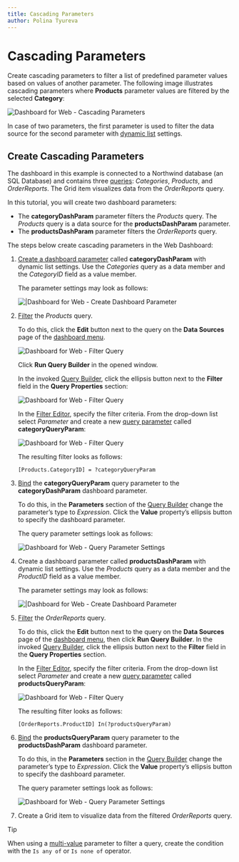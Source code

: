 ```yaml
---
title: Cascading Parameters
author: Polina Tyureva
---
```

# Cascading Parameters

Create cascading parameters to filter a list of predefined parameter values based on values of another parameter. The following image illustrates cascading parameters where **Products** parameter values are filtered by the selected **Category**:

![Dashboard for Web - Cascading Parameters](~/images/cascading-parameters-web.gif)

In case of two parameters, the first parameter is used to filter the data source for the second parameter with [dynamic list](creating-parameters.md#look-up-settings) settings.

## Create Cascading Parameters

The dashboard in this example is connected to a Northwind database (an SQL Database) and contains three [queries](provide-data/working-with-sql-data-sources/manage-sql-queries.md): *Categories*, *Products*, and *OrderReports*. The Grid item visualizes data from the *OrderReports* query.

In this tutorial, you will create two dashboard parameters: 
* The **categoryDashParam** parameter filters the *Products* query. The *Products* query is a data source for the **productsDashParam** parameter. 
* The **productsDashParam** parameter filters the *OrderReports* query.  

The steps below create cascading parameters in the Web Dashboard:

1. [Create a dashboard parameter](creating-parameters.md) called **categoryDashParam** with dynamic list settings. Use the *Categories* query as a data member and the *CategoryID* field as a value member. 

    The parameter settings may look as follows:

    ![|Dashboard for Web - Create Dashboard Parameter](~/images/web-category-parameter-cascading.png)

2. [Filter](provide-data/working-with-sql-data-sources/filter-queries.md) the *Products* query. 
   
   To do this, click the **Edit** button next to the query on the **Data Sources** page of the [dashboard menu](ui-elements/dashboard-menu.md).
   
   ![Dashboard for Web - Filter Query](~/images/filter-sql-query.png)
   
   Click **Run Query Builder** in the opened window. 
   
   In the invoked [Query Builder](ui-elements/dialogs-and-wizards/query-builder.md), click the ellipsis button next to the **Filter** field in the **Query Properties** section:

    ![Dashboard for Web - Filter Query](~/images/web-filter-properties.png)

   
   In the [Filter Editor](ui-elements/dialogs-and-wizards/filter-editor.md), specify the filter criteria. From the drop-down list select *Parameter* and create a new [query parameter](provide-data/working-with-sql-data-sources/pass-query-parameters.md) called **categoryQueryParam**:

    ![Dashboard for Web - Filter Query](~/images/web-category-parameter-filter-cascading.png)

    The resulting filter looks as follows: 

    ```
    [Products.CategoryID] = ?categoryQueryParam
    ```

3. [Bind](creating-parameters.md#specify-a-dynamic-value) the **categoryQueryParam** query parameter to the **categoryDashParam** dashboard parameter.

    To do this, in the **Parameters** section of the [Query Builder](ui-elements/dialogs-and-wizards/query-builder.md) change the parameter’s type to *Expression*. Click the **Value** property’s ellipsis button to specify the dashboard parameter. 

    The query parameter settings look as follows: 

    ![Dashboard for Web - Query Parameter Settings](~/images/web-category-query-parameter-setting.png)


4. Create a dashboard parameter called **productsDashParam** with dynamic list settings. Use the *Products* query as a data member and the *ProductID* field as a value member.

    The parameter settings may look as follows:

    ![|Dashboard for Web - Create Dashboard Parameter](~/images/web-products-parameter-cascading.png)
    

5. [Filter](provide-data/working-with-sql-data-sources/filter-queries.md) the *OrderReports* query. 
   
   To do this, click the **Edit** button next to the query on the **Data Sources** page of the [dashboard menu](ui-elements/dashboard-menu.md), then click **Run Query Builder**. In the invoked [Query Builder](ui-elements/dialogs-and-wizards/query-builder.md), click the ellipsis button next to the **Filter** field in the **Query Properties** section.

   In the [Filter Editor](ui-elements/dialogs-and-wizards/query-builder.md), specify the filter criteria. From the drop-down list select *Parameter* and create a new [query parameter](provide-data/working-with-sql-data-sources/pass-query-parameters.md) called **productsQueryParam**:

    ![Dashboard for Web - Filter Query](~/images/web-products-parameter-filter-cascading.png)

    The resulting filter looks as follows: 

    ```
    [OrderReports.ProductID] In(?productsQueryParam)
    ```

6. [Bind](creating-parameters.md#specify-a-dynamic-value) the **productsQueryParam** query parameter to the **productsDashParam** dashboard parameter.

    To do this, in the **Parameters** section in the [Query Builder](ui-elements/dialogs-and-wizards/query-builder.md) change the parameter’s type to *Expression*. Click the **Value** property’s ellipsis button to specify the dashboard parameter. 

    The query parameter settings look as follows: 

    ![Dashboard for Web - Query Parameter Settings](~/images/web-products-query-parameter-setting.png)


7. Create a Grid item to visualize data from the filtered *OrderReports* query.

>[!TIP]
>When using a [multi-value](creating-parameters.md#allow-multiselect) parameter to filter a query, create the condition with the `Is any of` or `Is none of` operator.
